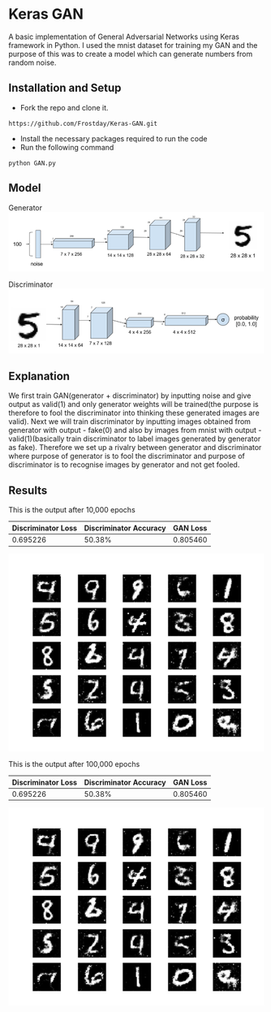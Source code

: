 # Keras GAN
A basic implementation of General Adversarial Networks using Keras framework in Python. I used the mnist dataset for training my GAN and the purpose of this was to create a model which can generate numbers from random noise.

## Installation and Setup

* Fork the repo and clone it.
```
https://github.com/Frostday/Keras-GAN.git
```
* Install the necessary packages required to run the code
* Run the following command
```
python GAN.py
```

## Model

Generator
![](assets/generator.png)

Discriminator
![](assets/discriminator.png)

## Explanation

We first train GAN(generator + discriminator) by inputting noise and give output as valid(1) and only generator weights 
will be trained(the purpose is therefore to fool the discriminator into thinking these generated images are valid).
Next we will train discriminator by inputting images obtained from generator with output - fake(0) and also by images from 
mnist with output - valid(1)(basically train discriminator to label images generated by generator as fake).
Therefore we set up a rivalry between generator and discriminator where purpose of generator is to fool the discriminator 
and purpose of discriminator is to recognise images by generator and not get fooled.

## Results

This is the output after 10,000 epochs

| Discriminator Loss  | Discriminator Accuracy | GAN Loss       |
|:--------------------|:-----------------------|:---------------|
|0.695226             |50.38%                  |0.805460        |

![](assets/10k.jpeg)

This is the output after 100,000 epochs

| Discriminator Loss  | Discriminator Accuracy | GAN Loss       |
|:--------------------|:-----------------------|:---------------|
|0.695226             |50.38%                  |0.805460        |

![](assets/10k.jpeg)
